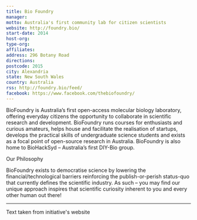 ```yaml
---
title: Bio Foundry
manager: 
motto: Australia's first community lab for citizen scientists
website: http://foundry.bio/
start-date: 2014
host-org: 
type-org: 
affiliates: 
address: 296 Botany Road
directions: 
postcode: 2015
city: Alexandria
state: New South Wales
country: Australia
rss: http://foundry.bio/feed/
facebook: https://www.facebook.com/thebiofoundry/
---
```


BioFoundry is Australia’s first open-access molecular biology laboratory, offering everyday citizens the opportunity to collaborate in scientific research and development. BioFoundry runs courses for enthusiasts and curious amateurs, helps house and facilitate the realisation of startups, develops the practical skills of undergraduate science students and exists as a focal point of open-source research in Australia. BioFoundry is also home to BioHackSyd – Australia’s first DIY-Bio group.

Our Philosophy

BioFoundry exists to democratise science by lowering the financial/technological barriers reinforcing the publish-or-perish status-quo that currently defines the scientific industry. As such – you may find our unique approach inspires that scientific curiosity inherent to you and every other human out there!

---
Text taken from initiative's website
